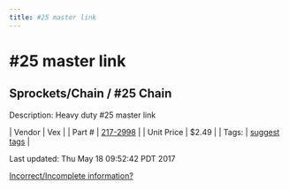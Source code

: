 ```yaml
---
title: #25 master link
---
```


# #25 master link
## Sprockets/Chain / #25 Chain
Description: 	Heavy duty #25 master link 

| Vendor | Vex | 
| Part # | [217-2998](http://www.vexrobotics.com/vexpro/motion/sprockets-and-chain/roller-chain.html) | 
| Unit Price | $2.49 | 
| Tags: | [suggest tags](https://docs.google.com/forms/d/e/1FAIpQLSeWyY8v3RgOty-MyWmh9U0iivNYN_molChYyS-0U-o-kOAv_g/viewform) | 

Last updated: Thu May 18 09:52:42 PDT 2017

 [Incorrect/Incomplete information?](https://docs.google.com/forms/d/e/1FAIpQLSeWyY8v3RgOty-MyWmh9U0iivNYN_molChYyS-0U-o-kOAv_g/viewform)